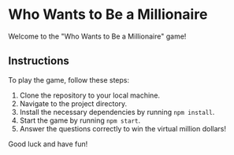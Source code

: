 # Who Wants to Be a Millionaire

Welcome to the "Who Wants to Be a Millionaire" game!

## Instructions

To play the game, follow these steps:

1. Clone the repository to your local machine.
2. Navigate to the project directory.
3. Install the necessary dependencies by running `npm install`.
4. Start the game by running `npm start`.
5. Answer the questions correctly to win the virtual million dollars!

Good luck and have fun!
